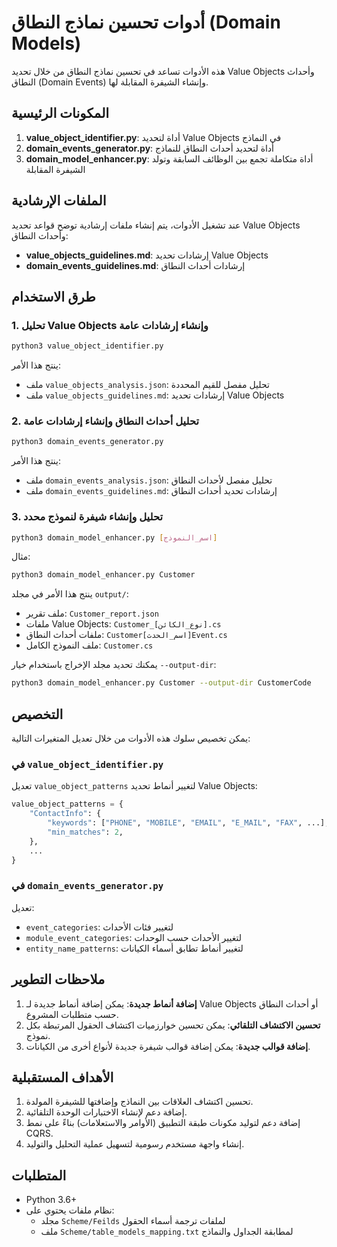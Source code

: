 # أدوات تحسين نماذج النطاق (Domain Models)

هذه الأدوات تساعد في تحسين نماذج النطاق من خلال تحديد Value Objects وأحداث النطاق (Domain Events) وإنشاء الشيفرة المقابلة لها.

## المكونات الرئيسية

1. **value_object_identifier.py**: أداة لتحديد Value Objects في النماذج
2. **domain_events_generator.py**: أداة لتحديد أحداث النطاق للنماذج
3. **domain_model_enhancer.py**: أداة متكاملة تجمع بين الوظائف السابقة وتولد الشيفرة المقابلة

## الملفات الإرشادية

عند تشغيل الأدوات، يتم إنشاء ملفات إرشادية توضح قواعد تحديد Value Objects وأحداث النطاق:

- **value_objects_guidelines.md**: إرشادات تحديد Value Objects
- **domain_events_guidelines.md**: إرشادات أحداث النطاق

## طرق الاستخدام

### 1. تحليل Value Objects وإنشاء إرشادات عامة

```bash
python3 value_object_identifier.py
```

ينتج هذا الأمر:
- ملف `value_objects_analysis.json`: تحليل مفصل للقيم المحددة
- ملف `value_objects_guidelines.md`: إرشادات تحديد Value Objects

### 2. تحليل أحداث النطاق وإنشاء إرشادات عامة

```bash
python3 domain_events_generator.py
```

ينتج هذا الأمر:
- ملف `domain_events_analysis.json`: تحليل مفصل لأحداث النطاق
- ملف `domain_events_guidelines.md`: إرشادات تحديد أحداث النطاق

### 3. تحليل وإنشاء شيفرة لنموذج محدد

```bash
python3 domain_model_enhancer.py [اسم_النموذج]
```

مثال:
```bash
python3 domain_model_enhancer.py Customer
```

ينتج هذا الأمر في مجلد `output/`:

- ملف تقرير: `Customer_report.json`
- ملفات Value Objects: `Customer_[نوع_الكائن].cs`
- ملفات أحداث النطاق: `Customer[اسم_الحدث]Event.cs`
- ملف النموذج الكامل: `Customer.cs`

يمكنك تحديد مجلد الإخراج باستخدام خيار `--output-dir`:

```bash
python3 domain_model_enhancer.py Customer --output-dir CustomerCode
```

## التخصيص

يمكن تخصيص سلوك هذه الأدوات من خلال تعديل المتغيرات التالية:

### في `value_object_identifier.py`

تعديل `value_object_patterns` لتغيير أنماط تحديد Value Objects:

```python
value_object_patterns = {
    "ContactInfo": {
        "keywords": ["PHONE", "MOBILE", "EMAIL", "E_MAIL", "FAX", ...],
        "min_matches": 2,
    },
    ...
}
```

### في `domain_events_generator.py`

تعديل:
- `event_categories`: لتغيير فئات الأحداث
- `module_event_categories`: لتغيير الأحداث حسب الوحدات
- `entity_name_patterns`: لتغيير أنماط تطابق أسماء الكيانات

## ملاحظات التطوير

1. **إضافة أنماط جديدة**: يمكن إضافة أنماط جديدة لـ Value Objects أو أحداث النطاق حسب متطلبات المشروع.
2. **تحسين الاكتشاف التلقائي**: يمكن تحسين خوارزميات اكتشاف الحقول المرتبطة بكل نموذج.
3. **إضافة قوالب جديدة**: يمكن إضافة قوالب شيفرة جديدة لأنواع أخرى من الكيانات.

## الأهداف المستقبلية

1. تحسين اكتشاف العلاقات بين النماذج وإضافتها للشيفرة المولدة.
2. إضافة دعم لإنشاء الاختبارات الوحدة التلقائية.
3. إضافة دعم لتوليد مكونات طبقة التطبيق (الأوامر والاستعلامات) بناءً على نمط CQRS.
4. إنشاء واجهة مستخدم رسومية لتسهيل عملية التحليل والتوليد.

## المتطلبات

- Python 3.6+
- نظام ملفات يحتوي على:
  - مجلد `Scheme/Feilds` لملفات ترجمة أسماء الحقول
  - ملف `Scheme/table_models_mapping.txt` لمطابقة الجداول والنماذج 